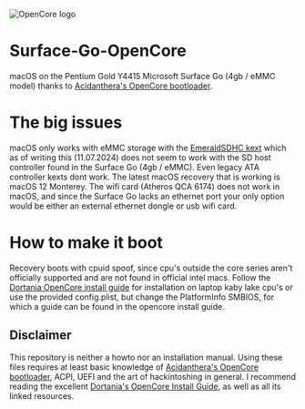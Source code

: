 ![OpenCore logo](https://github.com/acidanthera/OpenCorePkg/raw/master/Docs/Logos/OpenCore_with_text_Small.png)

# Surface-Go-OpenCore
macOS on the Pentium Gold Y4415 Microsoft Surface Go (4gb / eMMC model)  thanks to [Acidanthera's OpenCore bootloader](https://github.com/acidanthera/OpenCorePkg).

# The big issues
macOS only works with eMMC storage with the [EmeraldSDHC kext](https://github.com/acidanthera/EmeraldSDHC) which as of writing this (11.07.2024) does not seem to work with the SD host controller found in the Surface Go (4gb / eMMC). Even legacy ATA controller kexts dont work.
The latest macOS recovery that is working is macOS 12 Monterey. 
The wifi card (Atheros QCA 6174) does not work in macOS, and since the Surface Go lacks an ethernet port your only option would be either an external ethernet dongle or usb wifi card.

# How to make it boot
Recovery boots with cpuid spoof, since cpu's outside the core series aren't officially supported and are not found in official intel macs.
Follow the [Dortania OpenCore install guide](https://dortania.github.io/OpenCore-Install-Guide/) for installation on laptop kaby lake cpu's or use the provided config.plist, but change the PlatformInfo SMBIOS, for which a guide can be found in the opencore install guide.



## Disclaimer
This repository is neither a howto nor an installation manual. Using these files requires at least basic knowledge of [Acidanthera's OpenCore bootloader](https://github.com/acidanthera/OpenCorePkg), ACPI, UEFI and the art of hackintoshing in general. I recommend reading the excellent [Dortania's OpenCore Install Guide](https://dortania.github.io/OpenCore-Install-Guide), as well as all its linked resources.
